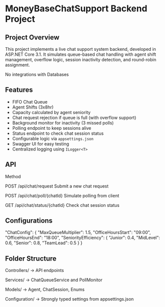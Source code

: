 # MoneyBaseChatSupport Backend Project

## Project Overview

This project implements a live chat support system backend, developed in ASP.NET Core 3.1. It simulates queue-based chat handling with agent shift management, overflow logic, session inactivity detection, and round-robin assignment.

No integrations with Databases

## Features

- FIFO Chat Queue
- Agent Shifts (3x8hr)
- Capacity calculated by agent seniority
- Chat request rejection if queue is full (with overflow support)
- Background monitor for inactivity (3 missed polls)
- Polling endpoint to keep sessions alive
- Status endpoint to check chat session status
- Configurable logic via `appsettings.json`
- Swagger UI for easy testing
- Centralized logging using `ILogger<T>`

## API

Method	

POST	/api/chat/request	Submit a new chat request

POST	/api/chat/poll/{chatId}	Simulate polling from client

GET	/api/chat/status/{chatId}	Check chat session status

## Configurations

"ChatConfig": {
  "MaxQueueMultiplier": 1.5,
    "OfficeHoursStart": "09:00",
    "OfficeHoursEnd": "18:00",
      "SeniorityEfficiency": {
          "Junior": 0.4,
          "MidLevel": 0.6,
          "Senior": 0.8,
          "TeamLead": 0.5
          }
        }

## Folder Structure

Controllers/         → API endpoints

Services/            → ChatQueueService and PollMonitor

Models/              → Agent, ChatSession, Enums

Configuration/       → Strongly typed settings from appsettings.json
